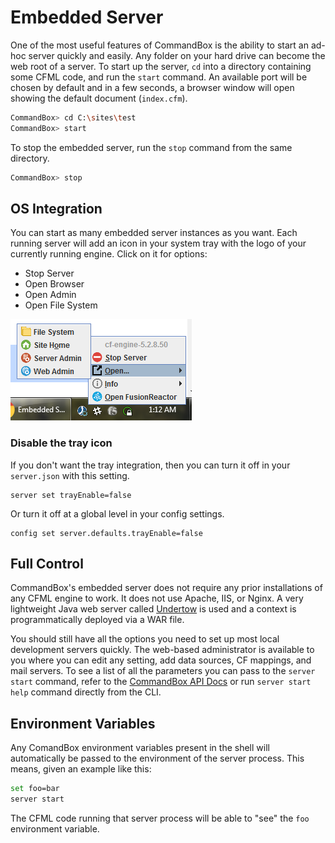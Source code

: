 # Embedded Server

One of the most useful features of CommandBox is the ability to start an ad-hoc server quickly and easily. Any folder on your hard drive can become the web root of a server. To start up the server, `cd` into a directory containing some CFML code, and run the `start` command. An available port will be chosen by default and in a few seconds, a browser window will open showing the default document \(`index.cfm`\).

```bash
CommandBox> cd C:\sites\test
CommandBox> start
```

To stop the embedded server, run the `stop` command from the same directory.

```bash
CommandBox> stop
```

## OS Integration

You can start as many embedded server instances as you want. Each running server will add an icon in your system tray with the logo of your currently running engine. Click on it for options:

* Stop Server
* Open Browser
* Open Admin
* Open File System

![CommandBox Server Tray Menu](../.gitbook/assets/image%20%288%29%20%281%29.png)

### Disable the tray icon

If you don't want the tray integration, then you can turn it off in your `server.json` with this setting.

```text
server set trayEnable=false
```

Or turn it off at a global level in your config settings.

```text
config set server.defaults.trayEnable=false
```

## Full  Control

CommandBox's embedded server does not require any prior installations of any CFML engine to work. It does not use Apache, IIS, or Nginx. A very lightweight Java web server called [Undertow](http://undertow.io/) is used and a context is programmatically deployed via a WAR file.

You should still have all the options you need to set up most local development servers quickly. The web-based administrator is available to you where you can edit any setting, add data sources, CF mappings, and mail servers. To see a list of all the parameters you can pass to the `server start` command, refer to the [CommandBox API Docs](http://apidocs.ortussolutions.com/commandbox/3.5.0/index.html?commandbox/system/modules_app/server-commands/commands/server/start.html) or run `server start help` command directly from the CLI.

## Environment Variables

Any ComandBox environment variables present in the shell will automatically be passed to the environment of the server process.  This means, given an example like this:

```bash
set foo=bar
server start
```

The CFML code running that server process will be able to "see" the `foo` environment variable.  

